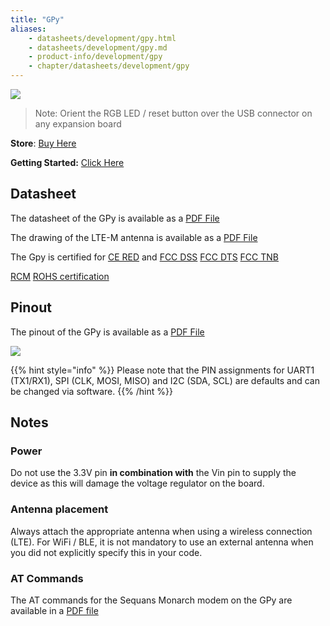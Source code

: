 ```yaml
---
title: "GPy"
aliases:
    - datasheets/development/gpy.html
    - datasheets/development/gpy.md
    - product-info/development/gpy
    - chapter/datasheets/development/gpy
---
```


![](/gitbook/assets/gpy-1.png)

> Note: Orient the RGB LED / reset button over the USB connector on any expansion board 

**Store**: [Buy Here](https://pycom.io/product/gpy)

**Getting Started:** [Click Here](/gettingstarted/)

## Datasheet


The datasheet of the GPy is available as a [PDF File](/gitbook/assets/specsheets/Pycom_002_Specsheets_GPy_v2.pdf")

The drawing of the LTE-M antenna is available as a [PDF File](/gitbook/assets/lte-m-antenna-drawing.pdf")

The Gpy is certified for [CE RED](/gitbook/assets/gpy_c03-b0-red-final.pdf) and [FCC DSS](/gitbook/assets/pycom-2ajmtgpy01r-fcc-grant-dss.pdf) [FCC DTS](/gitbook/assets/pycom-2ajmtgpy01r-fcc-grant-dts.pdf) [FCC TNB](//gitbook/assets/pycom-2ajmtgpy01r-fcc-grant-tnb.pdf) 

[RCM](/gitbook/assets/RCM-Gpy.pdf)
[ROHS certification](/gitbook/assets/RoHs_declarations/RoHS-for-GPy(8217-00090P)-20190523.pdf)


## Pinout

The pinout of the GPy is available as a [PDF File](/gitbook/assets/gpy-pinout.pdf)

![](/gitbook/assets/gpy-pinout.png)

{{% hint style="info" %}}
Please note that the PIN assignments for UART1 \(TX1/RX1\), SPI \(CLK, MOSI, MISO\) and I2C \(SDA, SCL\) are defaults and can be changed via software.
{{% /hint %}}

## Notes

### Power
Do not use the 3.3V pin **in combination with** the Vin pin to supply the device as this will damage the voltage regulator on the board.

### Antenna placement
Always attach the appropriate antenna when using a wireless connection (LTE). For WiFi / BLE, it is not mandatory to use an external antenna when you did not explicitly specify this in your code. 

### AT Commands

The AT commands for the Sequans Monarch modem on the GPy are available in a [PDF file](/gitbook/assets/Monarch-LR5110-ATCmdRefMan-rev6_noConfidential.pdf)
